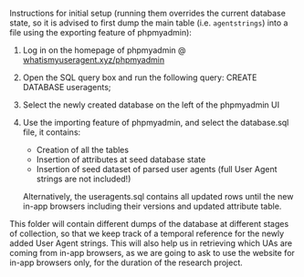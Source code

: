 Instructions for initial setup (running them overrides the current database state, so it is advised to first dump the main table (i.e. `agentstrings`) into a file using the exporting feature of phpmyadmin):

1) Log in on the homepage of phpmyadmin @ [whatismyuseragent.xyz/phpmyadmin](https://whatismyuseragent.xyz/phpmyadmin)

2) Open the SQL query box and run the following query:
        CREATE DATABASE useragents;

3) Select the newly created database on the left of the phpmyadmin UI

3) Use the importing feature of phpmyadmin, and select the database.sql file, it contains:
      - Creation of all the tables
      - Insertion of attributes at seed database state
      - Insertion of seed dataset of parsed user agents (full User Agent strings are not included!)

   Alternatively, the useragents.sql contains all updated rows until the new in-app browsers including their versions
   and updated attribute table.


This folder will contain different dumps of the database at different stages of collection, so that we keep track of a temporal reference for the newly added User Agent strings.
This will also help us in retrieving which UAs are coming from in-app browsers, as we are going to ask to use the website for in-app browsers only, for the duration of the research project.
